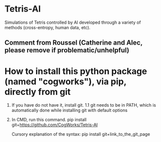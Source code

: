 Tetris-AI
=========

Simulations of Tetris controlled by AI developed through a variety of methods (cross-entropy, human data, etc).


## Comment from Roussel (Catherine and Alec, please remove if problematic/unhelpful)
# How to install this python package (named "cogworks"), via pip, directly from git

1. If you have do not have it, install git.
  1.1 git needs to be in PATH, which is automatically done while installing git with default options
  
2. In CMD, run this command.
    pip install git+https://github.com/CogWorks/Tetris-AI
    
    Cursory explanation of the syntax: pip install git+link_to_the_git_page
